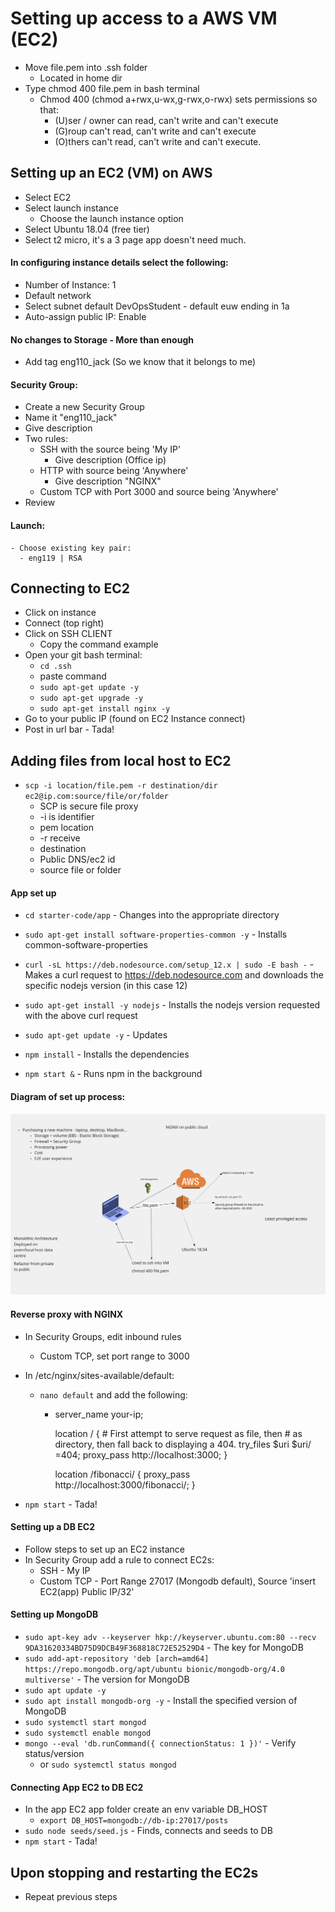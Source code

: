 # Setting up access to a AWS VM (EC2)

- Move file.pem into .ssh folder
  - Located in home dir
- Type chmod 400 file.pem in bash terminal
  - Chmod 400 (chmod a+rwx,u-wx,g-rwx,o-rwx) sets permissions so that:
    - (U)ser / owner can read, can't write and can't execute
    - (G)roup can't read, can't write and can't execute
    - (O)thers can't read, can't write and can't execute.

## Setting up an EC2 (VM) on AWS

- Select EC2
- Select launch instance
  - Choose the launch instance option
- Select Ubuntu 18.04 (free tier)
- Select t2 micro, it's a 3 page app doesn't need much.

#### In configuring instance details select the following:

- Number of Instance: 1
- Default network
- Select subnet default DevOpsStudent - default euw ending in 1a
- Auto-assign public IP: Enable

#### No changes to Storage - More than enough

- Add tag eng110_jack (So we know that it belongs to me)

#### Security Group:

- Create a new Security Group
- Name it "eng110_jack"
- Give description
- Two rules:
  - SSH with the source being 'My IP'
    - Give description (Office ip)
  - HTTP with source being 'Anywhere'
    - Give description "NGINX"
  - Custom TCP with Port 3000 and source being 'Anywhere'
- Review

#### Launch:

    - Choose existing key pair:
      - eng119 | RSA

## Connecting to EC2

- Click on instance
- Connect (top right)
- Click on SSH CLIENT
  - Copy the command example
- Open your git bash terminal:
  - `cd .ssh`
  - paste command
  - `sudo apt-get update -y`
  - `sudo apt-get upgrade -y`
  - `sudo apt-get install nginx -y`
- Go to your public IP (found on EC2 Instance connect)
- Post in url bar - Tada!

## Adding files from local host to EC2

- `scp -i location/file.pem -r destination/dir ec2@ip.com:source/file/or/folder`
  - SCP is secure file proxy
  - -i is identifier
  - pem location
  - -r receive
  - destination
  - Public DNS/ec2 id
  - source file or folder

#### App set up

- `cd starter-code/app` - Changes into the appropriate directory

- `sudo apt-get install software-properties-common -y` - Installs common-software-properties

- `curl -sL https://deb.nodesource.com/setup_12.x | sudo -E bash -` -
  Makes a curl request to https://deb.nodesource.com and downloads the specific nodejs version (in this case 12)

- `sudo apt-get install -y nodejs` -
  Installs the nodejs version requested with the above curl request

- `sudo apt-get update -y` - Updates

- `npm install` - Installs the dependencies

- `npm start &` - Runs npm in the background

#### Diagram of set up process:

![](../img/EC2_diagram.png)

#### Reverse proxy with NGINX

- In Security Groups, edit inbound rules
  - Custom TCP, set port range to 3000
- In /etc/nginx/sites-available/default:

  - `nano default` and add the following:

    - server_name your-ip;

      location / { # First attempt to serve request as file, then # as directory, then fall back to displaying a 404.
      try_files $uri $uri/ =404;
      proxy_pass http://localhost:3000;
      }

      location /fibonacci/ {
      proxy_pass http://localhost:3000/fibonacci/;
      }

- `npm start` - Tada!

#### Setting up a DB EC2

- Follow steps to set up an EC2 instance
- In Security Group add a rule to connect EC2s:
  - SSH - My IP
  - Custom TCP - Port Range 27017 (Mongodb default), Source 'insert EC2(app) Public IP/32'

#### Setting up MongoDB

- `sudo apt-key adv --keyserver hkp://keyserver.ubuntu.com:80 --recv 9DA31620334BD75D9DCB49F368818C72E52529D4` - The key for MongoDB
- `sudo add-apt-repository 'deb [arch=amd64] https://repo.mongodb.org/apt/ubuntu bionic/mongodb-org/4.0 multiverse'` - The version for MongoDB
- `sudo apt update -y`
- `sudo apt install mongodb-org -y` - Install the specified version of MongoDB
- `sudo systemctl start mongod`
- `sudo systemctl enable mongod`
- `mongo --eval 'db.runCommand({ connectionStatus: 1 })'` - Verify status/version
  - or `sudo systemctl status mongod`

#### Connecting App EC2 to DB EC2

- In the app EC2 app folder create an env variable DB_HOST
  - `export DB_HOST=mongodb://db-ip:27017/posts`
- `sudo node seeds/seed.js` - Finds, connects and seeds to DB
- `npm start` - Tada!

## Upon stopping and restarting the EC2s

- Repeat previous steps

